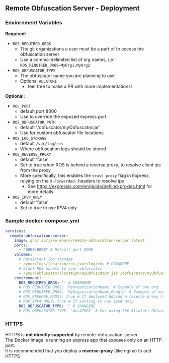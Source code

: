 ## Remote Obfuscation Server - Deployment

### Enviornment Variables
**Required:**
- `ROS_REQUIRED_ORGS`
  - The git organizations a user must be a part of to access the obfuscation server
  - Use a comma-delimited list of org names, i.e. `ROS_REQUIRED_ORGS=MyOrg1,MyOrg2`
- `ROS_OBFUSCATOR_TYPE`
  - The obfuscator name you are planning to use
  - Options: `ALLATORI`
    - feel free to make a PR with more implementations!

**Optional:**
- `ROS_PORT`
  - default port 8000
  - Use to override the exposed express port
- `ROS_OBFUSCATOR_PATH`
  - default '/obfuscator/myObfuscator.jar'
  - Use for custom obfuscator file locations
- `ROS_LOG_STORAGE`
  - default `/var/log/ros`
  - Where obfuscation logs should be stored
- `ROS_REVERSE_PROXY`
  - default 'false'
  - Set to true when ROS is behind a reverse proxy, to resolve client ips from the proxy
  - More specifically, this enables the `trust proxy` flag in Express, relying on the `X-Forwarded-` headers to resolve ips
    - See https://expressjs.com/en/guide/behind-proxies.html for more details
- `ROS_IPV4_ONLY`
  - default 'false'
  - Set to true to use IPV4 only

### Sample docker-compose.yml
```yml
services:
  remote-obfuscation-server:
    image: ghcr.io/jake-moore/remote-obfuscation-server:latest
    ports:
      - "8000:8000" # Default port 8000
    volumes:
      # Persistent log storage
      - /your/logs/location/ros:/var/log/ros # CHANGEME
      # Grant ROS access to your obfuscator
      - /your/obfuscator/location/myObfuscator.jar:/obfuscator/myObfuscator.jar # CHANGEME
    environment:
      ROS_REQUIRED_ORGS: '' # CHANGEME
      # ROS_REQUIRED_ORGS: 'MyOrganizationName' # Example of one org
      # ROS_REQUIRED_ORGS: 'MyOrganizationName,Google' # Example of multiple orgs
      # ROS_REVERSE_PROXY: true # If deployed behind a reverse proxy (!! SEE ENV NOTES ABOVE !!)
      # ROS_IPV4_ONLY: true # If wanting to use ipv4 only
      ROS_OBFUSCATOR_TYPE: '' # CHANGEME
      # ROS_OBFUSCATOR_TYPE: 'ALLATORI' # For using the Allatori Obfuscator

```

### HTTPS
HTTPS is **not directly supported** by remote-obfuscation-server.  
The Docker image is running an express app that exposes only on an HTTP port.  
It is recommended that you deploy a **reverse-proxy** (like nginx) to add HTTPS
